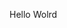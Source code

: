 Hello Wolrd






























































































































































































































































































































































































































































































































































































































































































































































































































































































































































































































































































































































































































































































































































































































































































































































































































































































































































































































































































































































































































































































































































